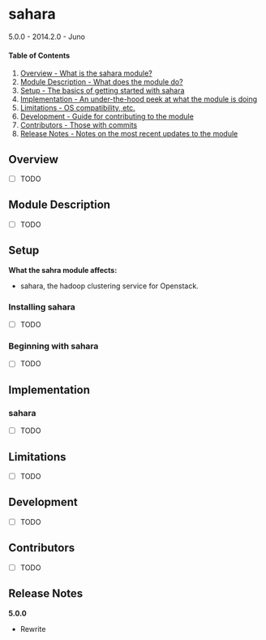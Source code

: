 sahara
======

5.0.0 - 2014.2.0 - Juno

#### Table of Contents

1. [Overview - What is the sahara module?](#overview)
2. [Module Description - What does the module do?](#module-description)
3. [Setup - The basics of getting started with sahara](#setup)
4. [Implementation - An under-the-hood peek at what the module is doing](#implementation)
5. [Limitations - OS compatibility, etc.](#limitations)
6. [Development - Guide for contributing to the module](#development)
7. [Contributors - Those with commits](#contributors)
8. [Release Notes - Notes on the most recent updates to the module](#release-notes)

Overview
--------

- [ ] TODO

Module Description
------------------

- [ ] TODO

Setup
-----

**What the sahra module affects:**

* sahara, the hadoop clustering service for Openstack.

### Installing sahara

- [ ] TODO

### Beginning with sahara

- [ ] TODO

Implementation
--------------

### sahara

- [ ] TODO

Limitations
-----------

- [ ] TODO

Development
-----------

- [ ] TODO

Contributors
------------

- [ ] TODO

Release Notes
-------------

**5.0.0**

* Rewrite
